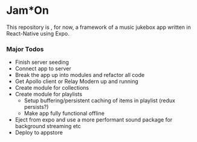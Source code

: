 # Jam*On

This repository is , for now, a framework of a music jukebox app written in React-Native using Expo. 

### Major Todos
* Finish server seeding
* Connect app to server
* Break the app up into modules and refactor all code
* Get Apollo client or Relay Modern up and running
* Create module for collections
* Create module for playlists
  * Setup buffering/persistent caching of items in playlist (redux persists?)
  * Make app fully functional offline
* Eject from expo and use a more performant sound package for background streaming etc
* Deploy to appstore
